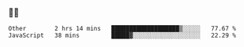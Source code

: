 ### 👨‍💻

<!--START_SECTION:waka-->
```text
Other        2 hrs 14 mins   ███████████████████▒░░░░░   77.67 % 
JavaScript   38 mins         █████▓░░░░░░░░░░░░░░░░░░░   22.29 % 
```
<!--END_SECTION:waka-->
